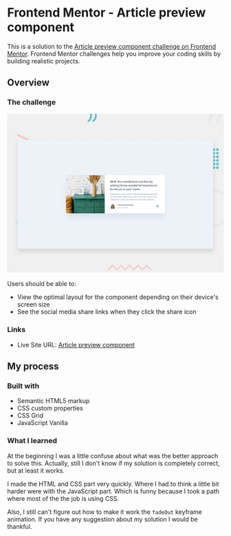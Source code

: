 # Frontend Mentor - Article preview component

This is a solution to the [Article preview component challenge on Frontend Mentor](https://www.frontendmentor.io/challenges/article-preview-component-dYBN_pYFT). Frontend Mentor challenges help you improve your coding skills by building realistic projects.

## Overview

### The challenge

![Design preview for the article preview component challenge](./design/desktop-preview.jpg)


Users should be able to:

- View the optimal layout for the component depending on their device's screen size
- See the social media share links when they click the share icon

### Links

- Live Site URL: [Article preview component](https://guztrillo.github.io/TFM-article-preview-component-master/)

## My process

### Built with

- Semantic HTML5 markup
- CSS custom properties
- CSS Grid
- JavaScript Vanilla

### What I learned

At the beginning I was a little confuse about what was the better approach to solve this. Actually, still I don't know if my solution is completely correct, but at least it works.

I made the HTML and CSS part very quickly. Where I had to think a little bit harder were with the JavaScript part. Which is funny because I took a path where most of the the job is using CSS.

Also, I still can't figure out how to make it work the ```fadeOut``` keyframe animation. If you have any suggestion about my solution I would be thankful.


